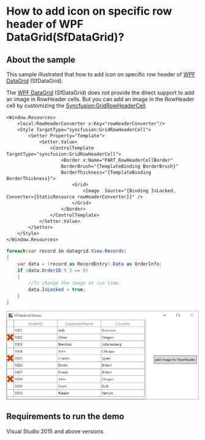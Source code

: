 # How to add icon on specific row header of WPF DataGrid(SfDataGrid)?

## About the sample

This sample illustrated that how to add icon on specific row header of [WPF DataGrid](https://www.syncfusion.com/wpf-ui-controls/datagrid) (SfDataGrid).

The [WPF DataGrid](https://www.syncfusion.com/wpf-ui-controls/datagrid) (SfDataGrid) does not provide the direct support to add an image in RowHeader cells. But you can add an image in the RowHeader cell by customizing the [Syncfusion:GridRowHeaderCell](https://help.syncfusion.com/cr/cref_files/wpf/Syncfusion.SfGrid.WPF~Syncfusion.UI.Xaml.Grid.GridRowHeaderCell.html).

```xaml
<Window.Resources>
    <local:RowHeaderConverter x:Key="rowHeaderConverter"/>
    <Style TargetType="syncfusion:GridRowHeaderCell">
        <Setter Property="Template">
            <Setter.Value>
                <ControlTemplate TargetType="syncfusion:GridRowHeaderCell">
                    <Border x:Name="PART_RowHeaderCellBorder"
                    BorderBrush="{TemplateBinding BorderBrush}"
                    BorderThickness="{TemplateBinding BorderThickness}">
                        <Grid>
                            <Image  Source="{Binding IsLocked, Converter={StaticResource rowHeaderConverter}}" />
                        </Grid>
                    </Border>
                </ControlTemplate>                   
            </Setter.Value>
        </Setter>
    </Style>
</Window.Resources>
```

```C#
foreach(var record in datagrid.View.Records)
{
    var data = (record as RecordEntry).Data as OrderInfo;
    if (data.OrderID % 3 == 0)
    {
        //To change the image at run time.
        data.IsLocked = true;
    }
}
```
![IconForRowHeader](IconForRowHeader.png)

## Requirements to run the demo
Visual Studio 2015 and above versions
